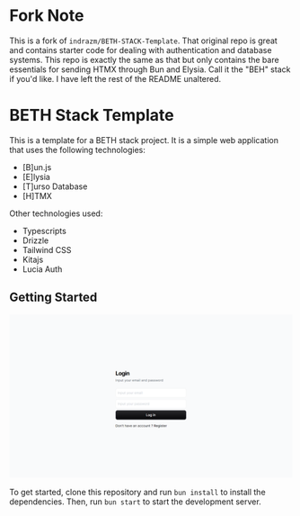 # Fork Note

This is a fork of `indrazm/BETH-STACK-Template`. That original repo is great and contains starter code for dealing with authentication and database systems. This repo is exactly the same as that but only contains the bare essentials for sending HTMX through Bun and Elysia. Call it the "BEH" stack if you'd like. I have left the rest of the README unaltered.

# BETH Stack Template

This is a template for a BETH stack project. It is a simple web application that uses the following technologies:

- [B]un.js
- [E]lysia
- [T]urso Database
- [H]TMX

Other technologies used:

- Typescripts
- Drizzle
- Tailwind CSS
- Kitajs
- Lucia Auth

## Getting Started

![Preview](public/ss.png)

To get started, clone this repository and run `bun install` to install the dependencies. Then, run `bun start` to start the development server.
